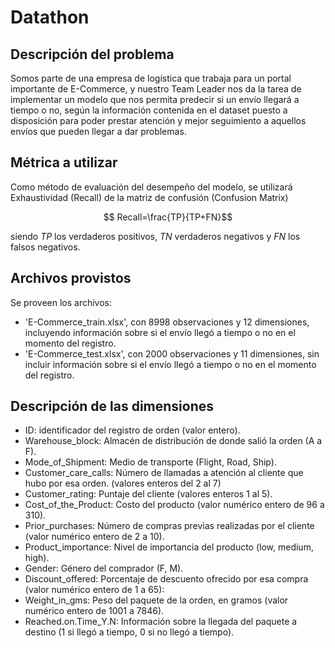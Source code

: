 

# Datathon

## Descripción del problema

Somos parte de una empresa de logística que trabaja para un portal importante de E-Commerce, y nuestro Team Leader nos da la tarea de implementar un modelo que nos permita predecir si un envío llegará a tiempo o no, según la información contenida en el dataset puesto a disposición para poder prestar atención y mejor seguimiento a aquellos envíos que pueden llegar a dar problemas.

## Métrica a utilizar

Como método de evaluación del desempeño del modelo, se utilizará Exhaustividad (Recall) de la matriz de confusión (Confusion Matrix)

$$ Recall=\frac{TP}{TP+FN}$$

siendo $TP$ los verdaderos positivos, $TN$ verdaderos negativos y $FN$ los falsos negativos.

## Archivos provistos

Se proveen los archivos:
- 'E-Commerce_train.xlsx', con 8998 observaciones y 12 dimensiones, incluyendo información sobre si el envío llegó a tiempo o no en el momento del registro. 
- 'E-Commerce_test.xlsx', con 2000 observaciones y 11 dimensiones, sin incluir información sobre si el envío llegó a tiempo o no en el momento del registro.

## Descripción de las dimensiones

- ID: identificador del registro de orden (valor entero).
- Warehouse_block: Almacén de distribución de donde salió la orden (A a F).
- Mode_of_Shipment: Medio de transporte (Flight, Road, Ship).
- Customer_care_calls: Número de llamadas a atención al cliente que hubo por esa orden. (valores enteros del 2 al 7)
- Customer_rating: Puntaje del cliente (valores enteros 1 al 5).
- Cost_of_the_Product: Costo del producto (valor numérico entero de 96 a 310).
- Prior_purchases: Número de compras previas realizadas por el cliente (valor numérico entero de 2 a 10).
- Product_importance: Nivel de importancia del producto (low, medium, high).
- Gender: Género del comprador (F, M).
- Discount_offered: Porcentaje de descuento ofrecido por esa compra (valor numérico entero de 1 a 65):
- Weight_in_gms: Peso del paquete de la orden, en gramos (valor numérico entero de 1001 a 7846).
- Reached.on.Time_Y.N: Información sobre la llegada del paquete a destino (1 si llegó a tiempo, 0 si no llegó a tiempo).



